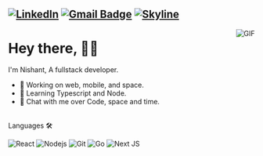
[![LinkedIn](https://img.shields.io/twitter/url?color=%230072b1&label=connect&logo=linkedin&logoColor=%230072b1&style=flat-square&url=https://www.linkedin.com/in/nishant-jha-29112000/)](https://www.linkedin.com/in/nishant-jha-29112000/)
[![Gmail Badge](https://img.shields.io/badge/-jhanishant2000@gmail.com-c14438?style=flat-square&logo=Gmail&logoColor=white&link=mailto:jhanishant2000@gmail.com)](mailto:jhanishant2000@gmail.com)
[![Skyline](https://img.shields.io/badge/GitHub-100000?style=for-the-badge&logo=github&logoColor=white&url=https://skyline.github.com/jhaji2911/2022)](https://skyline.github.com/jhaji2911/2022)
---
<img align="right" alt="GIF" src="https://i.pinimg.com/originals/e4/26/70/e426702edf874b181aced1e2fa5c6cde.gif" />

# Hey there, 🙋🏽
I'm Nishant, A fullstack developer.
<br/>


- 🔭 Working on web, mobile, and space.
- 🌱 Learning Typescript and Node.
- 💬 Chat with me over Code, space and time.

<br/>
Languages  🛠 


![React](https://img.shields.io/badge/-React-61DAFB?style=flat-square&logo=react&logoColor=ffffff)
![Nodejs](https://img.shields.io/badge/-Nodejs-339933?style=flat-square&logo=Node.js&logoColor=ffffff)
![Git](https://img.shields.io/badge/-Git-%23F05032?style=flat-square&logo=git&logoColor=%23ffffff)
![Go](https://img.shields.io/badge/go-%2300ADD8.svg?style=for-the-badge&logo=go&logoColor=white)
![Next JS](https://img.shields.io/badge/Next-black?style=for-the-badge&logo=next.js&logoColor=white)
<br/>

   


